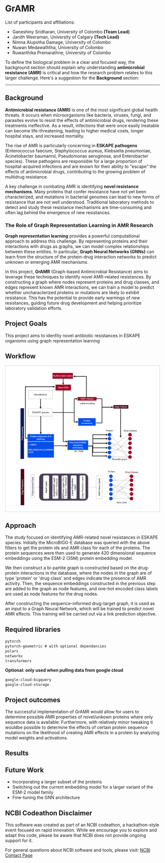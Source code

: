 # GrAMR 

List of participants and affiliations:
- Ganeshiny Sridharan, University of Colombo  **(Team Lead)**
- Janith Weeraman, University of Calgary **(Tech Lead)**
- Nimna Alupotha Gamage, University of Colombo
- Nuwan Medawaththa, University of Colombo
- Ruwanthika Premarathne, University of Colombo

To define the biological problem in a clear and focused way, the background section should explain why understanding **antimicrobial resistance (AMR)** is critical and how the research problem relates to this larger challenge. Here's a suggestion for the **Background** section:

---

## Background

**Antimicrobial resistance (AMR)** is one of the most significant global health threats. It occurs when microorganisms like bacteria, viruses, fungi, and parasites evolve to resist the effects of antimicrobial drugs, rendering these treatments ineffective. As a result, infections that were once easily treatable can become life-threatening, leading to higher medical costs, longer hospital stays, and increased mortality.

The rise of AMR is particularly concerning in **ESKAPE pathogens** (Enterococcus faecium, Staphylococcus aureus, Klebsiella pneumoniae, Acinetobacter baumannii, Pseudomonas aeruginosa, and Enterobacter species). These pathogens are responsible for a large proportion of hospital-acquired infections and are known for their ability to "escape" the effects of antimicrobial drugs, contributing to the growing problem of multidrug resistance.

A key challenge in combating AMR is identifying **novel resistance mechanisms**. Many proteins that confer resistance have not yet been characterized, and mutations in bacterial genomes can lead to new forms of resistance that are not well understood. Traditional laboratory methods to detect and study these resistance mechanisms are time-consuming and often lag behind the emergence of new resistances.

### The Role of Graph Representation Learning in AMR Research

**Graph representation learning** provides a powerful computational approach to address this challenge. By representing proteins and their interactions with drugs as graphs, we can model complex relationships between these entities. In particular, **Graph Neural Networks (GNNs)** can learn from the structure of the protein-drug interaction networks to predict unknown or emerging AMR mechanisms. 

In this project, **GrAMR** (Graph-based Antimicrobial Resistance) aims to leverage these techniques to identify novel AMR-related resistances. By constructing a graph where nodes represent proteins and drug classes, and edges represent known AMR interactions, we can train a model to predict whether uncharacterized proteins or mutations are likely to exhibit resistance. This has the potential to provide early warnings of new resistances, guiding future drug development and helping prioritize laboratory validation efforts.

## Project Goals

This project aims to idenfity novel antibiotic resistances in ESKAPE organisms using graph representation learning

## Workflow

![Graphical abstract](misc/Workflow_updated.drawio.png)

## Approach

The study focused on identifying AMR-related novel resistances in ESKAPE species. Initially the MicroBIGG-E database was queried with the above filters to get the protein ids and AMR class for each of the proteins. The protein sequences were then used to generate 420 dimensional sequence embeddings using the ESM-2 (35M) protein embedding model. 

We then construct a bi-partite graph is constructed based on the drug-protein interactions in the database, where the nodes in the graph are of type 'protein' or 'drug class' and edges indicate the presence of AMR activity. Then, the sequence embeddings constructed in the previous step are added to the graph as node features, and one-hot encoded class labels are used as node features for the drug nodes. 

After constructing the sequence-informed drug-target graph, it is used as an input to a Graph Neural Network, which will be trained to predict novel AMR effects. This training will be carried out via a link prediction objective. 

## Required libraries
```
pytorch
pytorch-geometric # with optional dependancies 
polars
networkx
transformers
```

**Optional: only used when pulling data from google cloud**
```
google-cloud-bigquery
google-cloud-storage
```
## Project outcomes

The successful implementation  of GrAMR would allow for users to determine possible AMR properties of novel/unkown proteins where only sequence data is available. Furthermore, with relatively minor tweaking it wouldbe possible to determine the effects of certain protein sequence mutations on the likelihood of creating AMR effects in a protein by analyzing model weights and activations. 

## Results


## Future Work

- Incorporating a larger subset of the proteins 
- Switching out the current embedding model for a larger variant of the ESM-2 model family
- Fine-tuning the GNN architecture

## NCBI Codeathon Disclaimer
This software was created as part of an NCBI codeathon, a hackathon-style event focused on rapid innovation. While we encourage you to explore and adapt this code, please be aware that NCBI does not provide ongoing support for it.

For general questions about NCBI software and tools, please visit: [NCBI Contact Page](https://www.ncbi.nlm.nih.gov/home/about/contact/)

